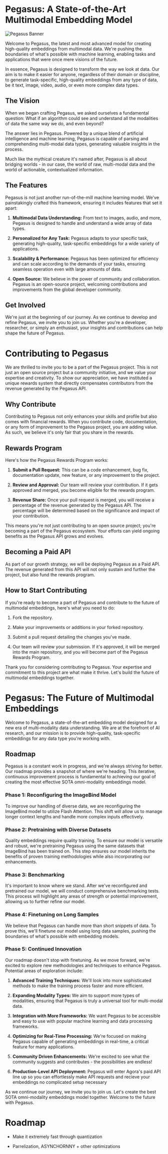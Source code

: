 # Pegasus: A State-of-the-Art Multimodal Embedding Model

![Pegasus Banner](./assets/banner.png)

Welcome to Pegasus, the latest and most advanced model for creating high-quality embeddings from multimodal data. We're pushing the boundaries of what's possible with machine learning, enabling tasks and applications that were once mere visions of the future.

In essence, Pegasus is designed to transform the way we look at data. Our aim is to make it easier for anyone, regardless of their domain or discipline, to generate task-specific, high-quality embeddings from any type of data, be it text, image, video, audio, or even more complex data types.

## The Vision

When we began crafting Pegasus, we asked ourselves a fundamental question: What if an algorithm could see and understand all the modalities of data the same way we do, and even beyond?

The answer lies in Pegasus. Powered by a unique blend of artificial intelligence and machine learning, Pegasus is capable of parsing and comprehending multi-modal data types, generating valuable insights in the process.

Much like the mythical creature it's named after, Pegasus is all about bridging worlds - in our case, the world of raw, multi-modal data and the world of actionable, contextualized information.

## The Features

Pegasus is not just another run-of-the-mill machine learning model. We've painstakingly crafted this framework, ensuring it includes features that set it apart:

1. **Multimodal Data Understanding:** From text to images, audio, and more, Pegasus is designed to handle and understand a wide array of data types.

2. **Personalized for Any Task:** Pegasus adapts to your specific task, generating high-quality, task-specific embeddings for a wide variety of applications.

3. **Scalability & Performance:** Pegasus has been optimized for efficiency and can scale according to the demands of your tasks, ensuring seamless operation even with large amounts of data.

4. **Open Source:** We believe in the power of community and collaboration. Pegasus is an open-source project, welcoming contributions and improvements from the global developer community.

## Get Involved

We're just at the beginning of our journey. As we continue to develop and refine Pegasus, we invite you to join us. Whether you're a developer, researcher, or simply an enthusiast, your insights and contributions can help shape the future of Pegasus.

# Contributing to Pegasus

We are thrilled to invite you to be a part of the Pegasus project. This is not just an open source project but a community initiative, and we value your expertise and creativity. To show our appreciation, we have instituted a unique rewards system that directly compensates contributors from the revenue generated by the Pegasus API.

## Why Contribute

Contributing to Pegasus not only enhances your skills and profile but also comes with financial rewards. When you contribute code, documentation, or any form of improvement to the Pegasus project, you are adding value. As such, we believe it's only fair that you share in the rewards.

## Rewards Program

Here's how the Pegasus Rewards Program works:

1. **Submit a Pull Request:** This can be a code enhancement, bug fix, documentation update, new feature, or any improvement to the project.

2. **Review and Approval:** Our team will review your contribution. If it gets approved and merged, you become eligible for the rewards program.

3. **Revenue Share:** Once your pull request is merged, you will receive a percentage of the revenue generated by the Pegasus API. The percentage will be determined based on the significance and impact of your contribution. 

This means you're not just contributing to an open source project; you're becoming a part of the Pegasus ecosystem. Your efforts can yield ongoing benefits as the Pegasus API grows and evolves.

## Becoming a Paid API

As part of our growth strategy, we will be deploying Pegasus as a Paid API. The revenue generated from this API will not only sustain and further the project, but also fund the rewards program.

## How to Start Contributing

If you're ready to become a part of Pegasus and contribute to the future of multimodal embeddings, here's what you need to do:

1. Fork the repository.

2. Make your improvements or additions in your forked repository.

3. Submit a pull request detailing the changes you've made.

4. Our team will review your submission. If it's approved, it will be merged into the main repository, and you will become part of the Pegasus Rewards Program.

Thank you for considering contributing to Pegasus. Your expertise and commitment to this project are what make it thrive. Let's build the future of multimodal embeddings together.

# Pegasus: The Future of Multimodal Embeddings

Welcome to Pegasus, a state-of-the-art embedding model designed for a new era of multi-modality data understanding. We are at the forefront of AI research, and our mission is to provide high-quality, task-specific embeddings for any data type you're working with.

## Roadmap

Pegasus is a constant work in progress, and we're always striving for better. Our roadmap provides a snapshot of where we're heading. This iterative, continuous improvement process is fundamental to achieving our goal of creating the most effective SOTA omni-modality embeddings model. 

### Phase 1: Reconfiguring the ImageBind Model

To improve our handling of diverse data, we are reconfiguring the ImageBind model to utilize Flash Attention. This shift will allow us to manage longer context lengths and handle more complex inputs effectively.

### Phase 2: Pretraining with Diverse Datasets

Quality embeddings require quality training. To ensure our model is versatile and robust, we're pretraining Pegasus using the same datasets that ImageBind has been trained on. This step ensures our model inherits the benefits of proven training methodologies while also incorporating our enhancements.

### Phase 3: Benchmarking

It's important to know where we stand. After we've reconfigured and pretrained our model, we will conduct comprehensive benchmarking tests. This process will highlight any areas of strength or potential improvement, allowing us to further refine our model.

### Phase 4: Finetuning on Long Samples

We believe that Pegasus can handle more than short snippets of data. To prove this, we'll finetune our model using long data samples, pushing the boundaries of what's possible with embedding models.

### Phase 5: Continued Innovation

Our roadmap doesn't stop with finetuning. As we move forward, we're excited to explore new methodologies and techniques to enhance Pegasus. Potential areas of exploration include:

1. **Advanced Training Techniques:** We'll look into more sophisticated methods to make the training process faster and more efficient. 

2. **Expanding Modality Types:** We aim to support more types of modalities, ensuring that Pegasus is truly a universal tool for multi-modal data.


3. **Integration with More Frameworks:** We want Pegasus to be accessible and easy to use with popular machine learning and data processing frameworks.

4. **Optimizing for Real-Time Processing:** We're focused on making Pegasus capable of generating embeddings in real-time, a critical feature for many applications.

5. **Community Driven Enhancements:** We're excited to see what the community suggests and contributes - the possibilities are endless!

6. **Production-Level API Deployment:** Pegasus will enter Agora's paid API line up so you can effortlessly make API requests and recieve your embeddings no complicated setup necessary

As we continue our journey, we invite you to join us. Let's create the best SOTA omni-modality embeddings model together. Welcome to the future with Pegasus.



# Roadmap

* Make it extremely fast through quantization

* Parrelization, ASYNCHORNNY + other optimizations